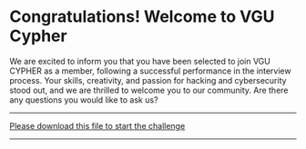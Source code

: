 # Congratulations! Welcome to VGU Cypher

We are excited to inform you that you have been selected to join VGU CYPHER as a member, following a successful performance in the interview process. Your skills, creativity, and passion for hacking and cybersecurity stood out, and we are thrilled to welcome you to our community. Are there any questions you would like to ask us?
___
[Please download this file to start the challenge](a)
___